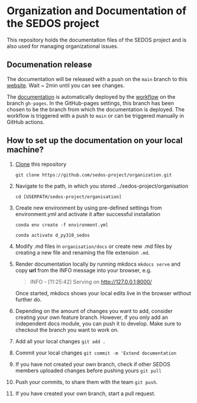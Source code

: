 # Organization and Documentation of the SEDOS project

This repository holds the documentation files of the SEDOS project and is also used for managing organizational issues. 

## Documenation release

The documentation will be released with a push on the `main` branch to this [website](https://sedos-project.github.io/organization/). Wait ~ 2min until you can see changes.

The [documentation](https://sedos-project.github.io/organization/) is automatically deployed by the [workflow](https://github.com/sedos-project/organization/blob/main/.github/workflows/build_and_deploy_documentation.yml) on 
the branch `gh-pages`. In the GitHub-pages settings, this branch has been chosen to be the branch from which the 
documentation is deployed. The workflow is triggered with a push to `main` or can be triggered manually in 
GitHub actions.

## How to set up the documentation on your local machine?

1. [Clone](https://docs.github.com/en/repositories/creating-and-managing-repositories/cloning-a-repository) this repository 

      `git clone https://github.com/sedos-project/organization.git`


2. Navigate to the path, in which you stored ../sedos-project/organisation

      `cd [USERPATH/sedos-project/organisation]`


3. Create new environment by using pre-defined settings from environment.yml and activate it after successful installation
 
      `conda env create -f environment.yml`

      `conda activate d_py310_sedos`
      

4. Modify .md files in `organisation/docs` or create new .md files by creating a new file and renaming the file extension `.md`.

5. Render documentation locally by running mkdocs `mkdocs serve` and copy **url** from the INFO message into your browser, e.g.
   

   > INFO     -  [11:25:42] Serving on http://127.0.0.1:8000/

   Once started, mkdocs shows your local edits live in the browser without further do.

6. Depending on the amount of changes you want to add, consider creating your own feature branch.
   However, if you only add an independent docs module, you can push it to develop.
   Make sure to checkout the branch you want to work on.

7. Add all your local changes `git add .`

8. Commit your local changes `git commit -m 'Extend documentation`

9. If you have not created your own branch, check if other SEDOS members uploaded changes before pushing yours `git pull`  

10. Push your commits, to share them with the team `git push`.

11. If you have created your own branch, start a pull request.